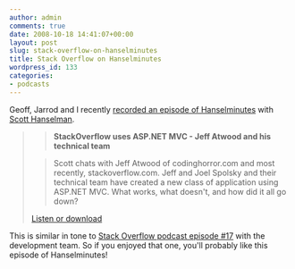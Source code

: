 ```yaml
---
author: admin
comments: true
date: 2008-10-18 14:41:07+00:00
layout: post
slug: stack-overflow-on-hanselminutes
title: Stack Overflow on Hanselminutes
wordpress_id: 133
categories:
- podcasts
---
```



Geoff, Jarrod and I recently [recorded an episode of Hanselminutes](http://www.hanselminutes.com/default.aspx?showID=152) with [Scott Hanselman](http://www.hanselman.com/blog/).





<blockquote>

> 
> **StackOverflow uses ASP.NET MVC - Jeff Atwood and his technical team**
> 
> 

> 
> Scott chats with Jeff Atwood of codinghorror.com and most recently, stackoverflow.com. Jeff and Joel Spolsky and their technical team have created a new class of application using ASP.NET MVC. What works, what doesn't, and how did it all go down?
> 
> 

> 
> 
[Listen or download](http://www.hanselminutes.com/default.aspx?showID=152)
</blockquote>





This is similar in tone to [Stack Overflow podcast episode #17](http://blog.stackoverflow.com/2008/08/podcast-17/) with the development team. So if you enjoyed that one, you'll probably like this episode of Hanselminutes!

